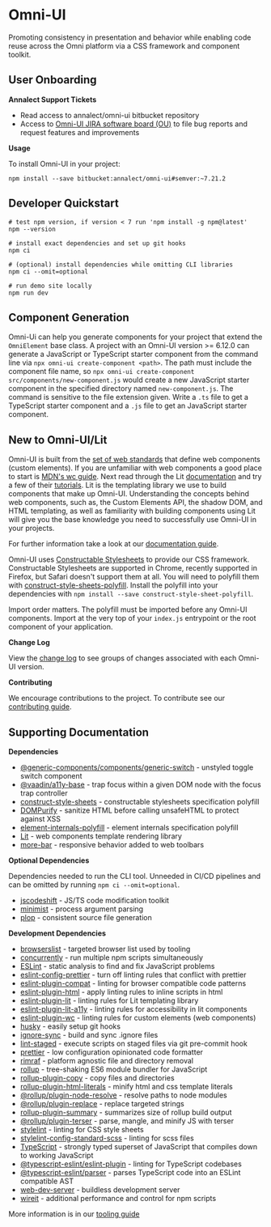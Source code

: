 # Omni-UI

Promoting consistency in presentation and behavior while enabling code reuse across the Omni platform via a CSS framework and component toolkit.

## User Onboarding

**Annalect Support Tickets**

-   Read access to annalect/omni-ui bitbucket repository
-   Access to [Omni-UI JIRA software board (OU)](https://annalect.atlassian.net/jira/software/projects/OU/boards/645) to file bug reports and request features and improvements

**Usage**

To install Omni-UI in your project:

`npm install --save bitbucket:annalect/omni-ui#semver:~7.21.2`

## Developer Quickstart

```shell
# test npm version, if version < 7 run 'npm install -g npm@latest'
npm --version

# install exact dependencies and set up git hooks
npm ci

# (optional) install dependencies while omitting CLI libraries
npm ci --omit=optional

# run demo site locally
npm run dev
```

## Component Generation

Omni-Ui can help you generate components for your project that extend the `OmniElement` base class. A project with an Omni-UI version >= 6.12.0 can generate a JavaScript or TypeScript starter component from the command line via `npx omni-ui create-component <path>`. The path must include the component file name, so `npx omni-ui create-component src/components/new-component.js` would create a new JavaScript starter component in the specified directory named `new-component.js`. The command is sensitive to the file extension given. Write a `.ts` file to get a TypeScript starter component and a `.js` file to get an JavaScript starter component.

## New to Omni-UI/Lit

Omni-UI is built from the [set of web standards](https://github.com/WICG/webcomponents#readme) that define web components (custom elements). If you are unfamiliar with web components a good place to start is [MDN's wc guide](https://developer.mozilla.org/en-US/docs/Web/Web_Components). Next read through the Lit [documentation](https://lit.dev/docs/) and try a few of their [tutorials](https://lit.dev/tutorials/). Lit is the templating library we use to build components that make up Omni-UI. Understanding the concepts behind web components, such as, the Custom Elements API, the shadow DOM, and HTML templating, as well as familiarity with building components using Lit will give you the base knowledge you need to successfully use Omni-UI in your projects.

For further information take a look at our [documentation guide](./doc/documentation.md).

Omni-UI uses [Constructable Stylesheets](https://web.dev/constructable-stylesheets/) to provide our CSS framework. Constructable Stylesheets are supported in Chrome, recently supported in Firefox, but Safari doesn't support them at all. You will need to polyfill them with [construct-style-sheets-polyfill](https://github.com/calebdwilliams/construct-style-sheets). Install the polyfill into your dependencies with `npm install --save construct-style-sheet-polyfill`.

Import order matters. The polyfill must be imported before any Omni-UI components. Import at the very top of your `index.js` entrypoint or the root component of your application.

**Change Log**

View the [change log](./CHANGELOG.md) to see groups of changes associated with each Omni-UI version.

**Contributing**

We encourage contributions to the project. To contribute see our [contributing guide](./CONTRIBUTING.md).

## Supporting Documentation

**Dependencies**

-   [@generic-components/components/generic-switch](https://github.com/thepassle/generic-components/blob/master/generic-switch/README.md) - unstyled toggle switch component
-   [@vaadin/a11y-base](https://github.com/vaadin/web-components/tree/main/packages/a11y-base) - trap focus within a given DOM node with the focus trap controller
-   [construct-style-sheets](https://github.com/calebdwilliams/construct-style-sheets) - constructable stylesheets specification polyfill
-   [DOMPurify](https://github.com/cure53/DOMPurify) - sanitize HTML before calling unsafeHTML to protect against XSS
-   [element-internals-polyfill](https://github.com/calebdwilliams/element-internals-polyfill) - element internals specification polyfill
-   [Lit](https://lit.dev/) - web components template rendering library
-   [more-bar](https://github.com/pinkhominid/more-bar) - responsive behavior added to web toolbars

**Optional Dependencies**

Dependencies needed to run the CLI tool. Unneeded in CI/CD pipelines and can be omitted by running `npm ci --omit=optional`.

-   [jscodeshift](https://github.com/facebook/jscodeshift) - JS/TS code modification toolkit
-   [minimist](https://github.com/minimistjs/minimist) - process argument parsing
-   [plop](https://plopjs.com/) - consistent source file generation

**Development Dependencies**

-   [browserslist](https://github.com/browserslist/browserslist) - targeted browser list used by tooling
-   [concurrently](https://github.com/open-cli-tools/concurrently) - run multiple npm scripts simultaneously
-   [ESLint](https://eslint.org) - static analysis to find and fix JavaScript problems
-   [eslint-config-prettier](https://github.com/prettier/eslint-config-prettier) - turn off linting rules that conflict with prettier
-   [eslint-plugin-compat](https://github.com/amilajack/eslint-plugin-compat) - linting for browser compatible code patterns
-   [eslint-plugin-html](https://github.com/BenoitZugmeyer/eslint-plugin-html) - apply linting rules to inline scripts in html
-   [eslint-plugin-lit](https://github.com/43081j/eslint-plugin-lit) - linting rules for Lit templating library
-   [eslint-plugin-lit-a11y](https://open-wc.org/docs/linting/eslint-plugin-lit-a11y/overview/) - linting rules for accessibility in lit components
-   [eslint-plugin-wc](https://github.com/43081j/eslint-plugin-wc) - linting rules for custom elements (web components)
-   [husky](https://github.com/typicode/husky) - easily setup git hooks
-   [ignore-sync](https://github.com/foray1010/ignore-sync) - build and sync .ignore files
-   [lint-staged](https://github.com/okonet/lint-staged) - execute scripts on staged files via git pre-commit hook
-   [prettier](https://prettier.io/) - low configuration opinionated code formatter
-   [rimraf](https://github.com/isaacs/rimraf) - platform agnostic file and directory removal
-   [rollup](https://rollupjs.org/) - tree-shaking ES6 module bundler for JavaScript
-   [rollup-plugin-copy](https://github.com/vladshcherbin/rollup-plugin-copy) - copy files and directories
-   [rollup-plugin-html-literals](https://github.com/jleeson/rollup-plugin-html-literals) - minify html and css template literals
-   [@rollup/plugin-node-resolve](https://github.com/rollup/plugins/tree/master/packages/node-resolve) - resolve paths to node modules
-   [@rollup/plugin-replace](https://github.com/rollup/plugins/tree/master/packages/replace) - replace targeted strings
-   [rollup-plugin-summary](https://yousifalraheem.github.io/rollup-plugin-summary/) - summarizes size of rollup build output
-   [@rollup/plugin-terser](https://github.com/rollup/plugins/tree/master/packages/terser) - parse, mangle, and minify JS with terser
-   [stylelint](https://stylelint.io/) - linting for CSS style sheets
-   [stylelint-config-standard-scss](https://github.com/stylelint-scss/stylelint-config-standard-scss) - linting for scss files
-   [TypeScript](https://www.typescriptlang.org/) - strongly typed superset of JavaScript that compiles down to working JavaScript
-   [@typescript-eslint/eslint-plugin](https://github.com/typescript-eslint/typescript-eslint/tree/main/packages/eslint-plugin) - linting for TypeScript codebases
-   [@typescript-eslint/parser](https://github.com/typescript-eslint/typescript-eslint/tree/main/packages/parser) - parses TypeScript code into an ESLint compatible AST
-   [web-dev-server](https://modern-web.dev/docs/dev-server/overview/) - buildless development server
-   [wireit](https://github.com/google/wireit) - additional performance and control for npm scripts

More information is in our [tooling guide](./doc/tooling.md)

